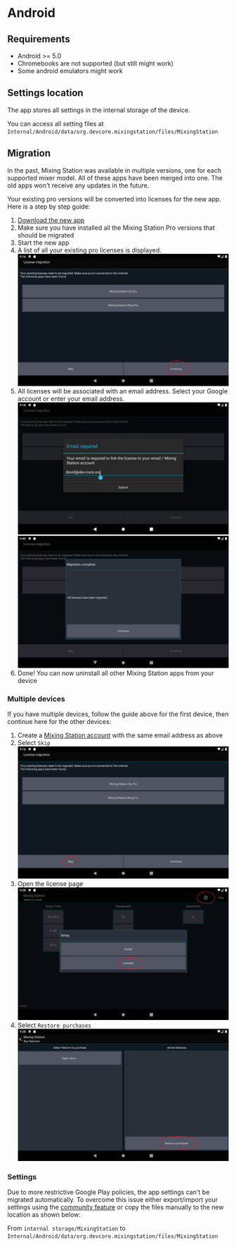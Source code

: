 # Android

## Requirements
- Android >= 5.0
- Chromebooks are not supported (but still might work)
- Some android emulators might work

## Settings location
The app stores all settings in the internal storage of the device.

You can access all setting files at `Internal/Android/data/org.devcore.mixingstation/files/MixingStation`


## Migration
In the past, Mixing Station was available in multiple versions, one for each supported mixer model.
All of these apps have been merged into one. The old apps won't receive any updates in the future.

Your existing pro versions will be converted into licenses for the new app.
Here is a step by step guide:

1. [Download the new app](https://play.google.com/store/apps/details?id=org.devcore.mixingstation)
2. Make sure you have installed all the Mixing Station Pro versions that should be migrated
3. Start the new app
4. A list of all your existing pro licenses is displayed.
   ![Screenshot 1](../img/migration/1.png)
5. All licenses will be associated with an email address.
   Select your Google account or enter your email address.
   ![Screenshot 2](../img/migration/2.png)
   ![Screenshot 3](../img/migration/3.png)
6. Done! You can now uninstall all other Mixing Station apps from your device

### Multiple devices
If you have multiple devices, follow the guide above for the first device, then continue here for the other devices:

1.  Create a [Mixing Station account](https://mixingstation.app/profile/create) with the same email address as above
2. Select `Skip`
   ![Screenshot skip](../img/migration/10.png)
3. Open the license page
   ![Screenshot menu](../img/migration/11.png)
4. Select `Restore purchases`
   ![Screenshot license](../img/migration/12.png)

### Settings
Due to more restrictive Google Play policies, the app settings can't be migrated automatically.
To overcome this issue either export/import your settings using the [community feature](../settings/overview) or
copy the files manually to the new location as shown below:

From `internal storage/MixingStation` to `Internal/Android/data/org.devcore.mixingstation/files/MixingStation`

